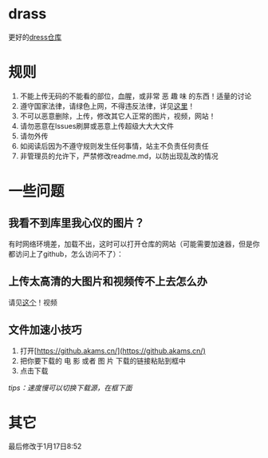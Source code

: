 # drass
更好的[dress仓库](https://github.com/akkarinnw/Dress)
# 规则
1. 不能上传无码的不能看的部位，血腥，或非常 恶 趣 味 的东西！适量的讨论
2. 遵守国家法律，请绿色上网，不得违反法律，详见[这里](https://www.gov.cn/zhengce/zhengceku/2020-11/25/content_5564110.htm)！
3. 不可以恶意删除，上传，修改其它人正常的图片，视频，网站！
4. 请勿恶意在lssues刷屏或恶意上传超级大大大文件
5. 请勿外传
6. 如阅读后因为不遵守规则发生任何事情，站主不负责任何责任
7. 非管理员的允许下，严禁修改readme.md，以防出现乱改的情况
# 一些问题
## 我看不到库里我心仪的图片？
有时网络环境差，加载不出，这时可以打开仓库的网站（可能需要加速器，但是你都访问上了github，怎么访问不了）：
## 上传太高清的大图片和视频传不上去怎么办
请见[这个](https://b23.tv/vS5tMr2)！视频
## 文件加速小技巧
1. 打开[https://github.akams.cn/](https://github.akams.cn/)
2. 把你要下载的 电 影 或者 图 片 下载的链接粘贴到框中
3. 点击下载
  
*tips：速度慢可以切换下载源，在框下面*
# 其它
最后修改于1月17日8:52
